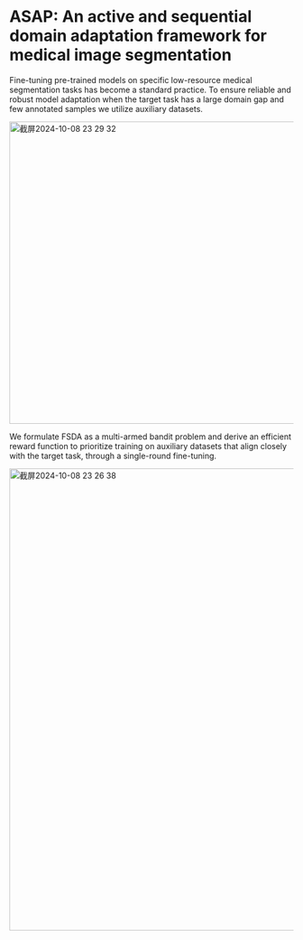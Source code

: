 # ASAP: An active and sequential domain adaptation framework for medical image segmentation



Fine-tuning pre-trained models on specific low-resource medical segmentation tasks has become a standard practice.
To ensure reliable and robust model adaptation when the target task has a large domain gap and few annotated samples we utilize auxiliary datasets.

<img width="535" alt="截屏2024-10-08 23 29 32" src="https://github.com/user-attachments/assets/d596ad07-c5d7-4236-ad24-13ff5f95738b">

We formulate FSDA as a multi-armed bandit problem and derive an efficient reward function to prioritize training on auxiliary datasets that align closely with the target task, through a single-round fine-tuning.

<img width="818" alt="截屏2024-10-08 23 26 38" src="https://github.com/user-attachments/assets/d5538a15-9384-434a-ad33-a0938bb5415e">
